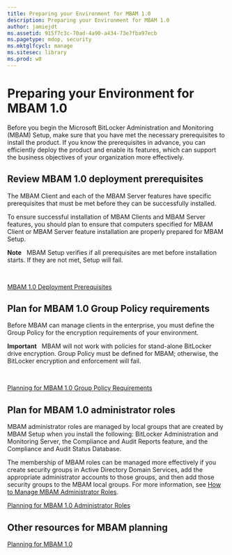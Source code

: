 ```yaml
---
title: Preparing your Environment for MBAM 1.0
description: Preparing your Environment for MBAM 1.0
author: jamiejdt
ms.assetid: 915f7c3c-70ad-4a90-a434-73e7fba97ecb
ms.pagetype: mdop, security
ms.mktglfcycl: manage
ms.sitesec: library
ms.prod: w8
---
```



# Preparing your Environment for MBAM 1.0


Before you begin the Microsoft BitLocker Administration and Monitoring (MBAM) Setup, make sure that you have met the necessary prerequisites to install the product. If you know the prerequisites in advance, you can efficiently deploy the product and enable its features, which can support the business objectives of your organization more effectively.

## Review MBAM 1.0 deployment prerequisites


The MBAM Client and each of the MBAM Server features have specific prerequisites that must be met before they can be successfully installed.

To ensure successful installation of MBAM Clients and MBAM Server features, you should plan to ensure that computers specified for MBAM Client or MBAM Server feature installation are properly prepared for MBAM Setup.

**Note**  
MBAM Setup verifies if all prerequisites are met before installation starts. If they are not met, Setup will fail.

 

[MBAM 1.0 Deployment Prerequisites](mbam-10-deployment-prerequisites.md)

## Plan for MBAM 1.0 Group Policy requirements


Before MBAM can manage clients in the enterprise, you must define the Group Policy for the encryption requirements of your environment.

**Important**  
MBAM will not work with policies for stand-alone BitLocker drive encryption. Group Policy must be defined for MBAM; otherwise, the BitLocker encryption and enforcement will fail.

 

[Planning for MBAM 1.0 Group Policy Requirements](planning-for-mbam-10-group-policy-requirements.md)

## Plan for MBAM 1.0 administrator roles


MBAM administrator roles are managed by local groups that are created by MBAM Setup when you install the following: BitLocker Administration and Monitoring Server, the Compliance and Audit Reports feature, and the Compliance and Audit Status Database.

The membership of MBAM roles can be managed more effectively if you create security groups in Active Directory Domain Services, add the appropriate administrator accounts to those groups, and then add those security groups to the MBAM local groups. For more information, see [How to Manage MBAM Administrator Roles](how-to-manage-mbam-administrator-roles-mbam-1.md).

[Planning for MBAM 1.0 Administrator Roles](planning-for-mbam-10-administrator-roles.md)

## Other resources for MBAM planning


[Planning for MBAM 1.0](planning-for-mbam-10.md)

 

 





